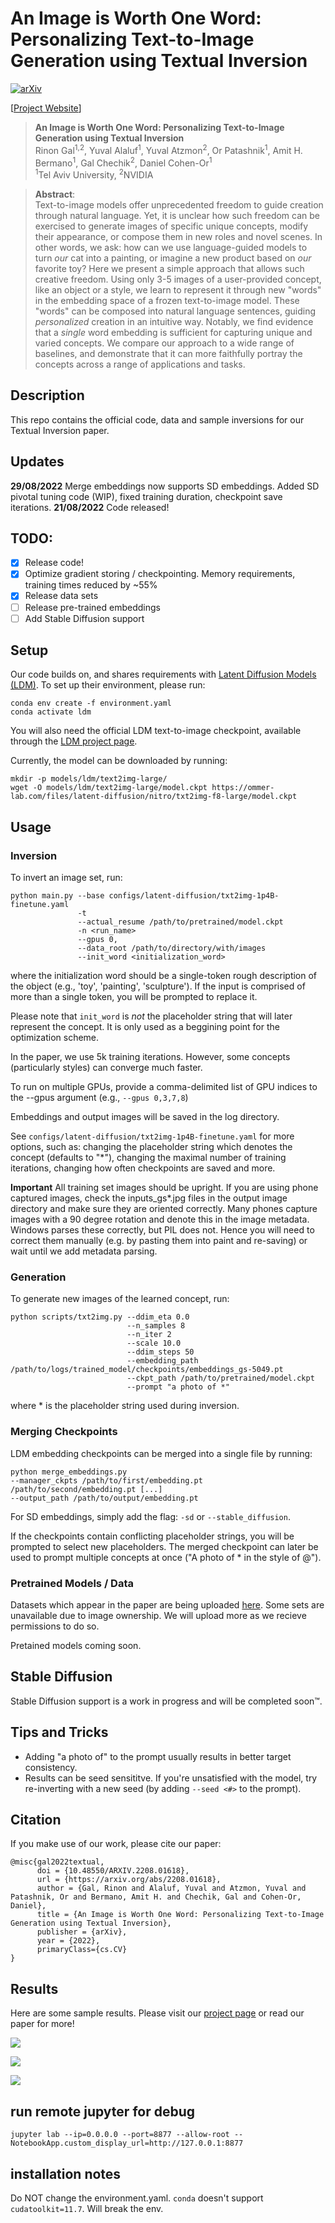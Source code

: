 # An Image is Worth One Word: Personalizing Text-to-Image Generation using Textual Inversion

[![arXiv](https://img.shields.io/badge/arXiv-2208.01618-b31b1b.svg)](https://arxiv.org/abs/2208.01618)

[[Project Website](https://textual-inversion.github.io/)]

> **An Image is Worth One Word: Personalizing Text-to-Image Generation using Textual Inversion**<br>
> Rinon Gal<sup>1,2</sup>, Yuval Alaluf<sup>1</sup>, Yuval Atzmon<sup>2</sup>, Or Patashnik<sup>1</sup>, Amit H. Bermano<sup>1</sup>, Gal Chechik<sup>2</sup>, Daniel Cohen-Or<sup>1</sup> <br>
> <sup>1</sup>Tel Aviv University, <sup>2</sup>NVIDIA

>**Abstract**: <br>
> Text-to-image models offer unprecedented freedom to guide creation through natural language.
  Yet, it is unclear how such freedom can be exercised to generate images of specific unique concepts, modify their appearance, or compose them in new roles and novel scenes.
  In other words, we ask: how can we use language-guided models to turn <i>our</i> cat into a painting, or imagine a new product based on <i>our</i> favorite toy?
  Here we present a simple approach that allows such creative freedom.
  Using only 3-5 images of a user-provided concept, like an object or a style, we learn to represent it through new "words" in the embedding space of a frozen text-to-image model.
  These "words" can be composed into natural language sentences, guiding <i>personalized</i> creation in an intuitive way.
  Notably, we find evidence that a <i>single</i> word embedding is sufficient for capturing unique and varied concepts.
  We compare our approach to a wide range of baselines, and demonstrate that it can more faithfully portray the concepts across a range of applications and tasks.

## Description
This repo contains the official code, data and sample inversions for our Textual Inversion paper. 

## Updates
**29/08/2022** Merge embeddings now supports SD embeddings. Added SD pivotal tuning code (WIP), fixed training duration, checkpoint save iterations.
**21/08/2022** Code released!

## TODO:
- [x] Release code!
- [x] Optimize gradient storing / checkpointing. Memory requirements, training times reduced by ~55%
- [x] Release data sets
- [ ] Release pre-trained embeddings
- [ ] Add Stable Diffusion support

## Setup

Our code builds on, and shares requirements with [Latent Diffusion Models (LDM)](https://github.com/CompVis/latent-diffusion). To set up their environment, please run:

```
conda env create -f environment.yaml
conda activate ldm
```

You will also need the official LDM text-to-image checkpoint, available through the [LDM project page](https://github.com/CompVis/latent-diffusion). 

Currently, the model can be downloaded by running:

```
mkdir -p models/ldm/text2img-large/
wget -O models/ldm/text2img-large/model.ckpt https://ommer-lab.com/files/latent-diffusion/nitro/txt2img-f8-large/model.ckpt
```

## Usage

### Inversion

To invert an image set, run:

```
python main.py --base configs/latent-diffusion/txt2img-1p4B-finetune.yaml 
               -t 
               --actual_resume /path/to/pretrained/model.ckpt 
               -n <run_name> 
               --gpus 0, 
               --data_root /path/to/directory/with/images
               --init_word <initialization_word>
```

where the initialization word should be a single-token rough description of the object (e.g., 'toy', 'painting', 'sculpture'). If the input is comprised of more than a single token, you will be prompted to replace it.

Please note that `init_word` is *not* the placeholder string that will later represent the concept. It is only used as a beggining point for the optimization scheme.

In the paper, we use 5k training iterations. However, some concepts (particularly styles) can converge much faster.

To run on multiple GPUs, provide a comma-delimited list of GPU indices to the --gpus argument (e.g., ``--gpus 0,3,7,8``)

Embeddings and output images will be saved in the log directory.

See `configs/latent-diffusion/txt2img-1p4B-finetune.yaml` for more options, such as: changing the placeholder string which denotes the concept (defaults to "*"), changing the maximal number of training iterations, changing how often checkpoints are saved and more.

**Important** All training set images should be upright. If you are using phone captured images, check the inputs_gs*.jpg files in the output image directory and make sure they are oriented correctly. Many phones capture images with a 90 degree rotation and denote this in the image metadata. Windows parses these correctly, but PIL does not. Hence you will need to correct them manually (e.g. by pasting them into paint and re-saving) or wait until we add metadata parsing.

### Generation

To generate new images of the learned concept, run:
```
python scripts/txt2img.py --ddim_eta 0.0 
                          --n_samples 8 
                          --n_iter 2 
                          --scale 10.0 
                          --ddim_steps 50 
                          --embedding_path /path/to/logs/trained_model/checkpoints/embeddings_gs-5049.pt 
                          --ckpt_path /path/to/pretrained/model.ckpt 
                          --prompt "a photo of *"
```

where * is the placeholder string used during inversion.

### Merging Checkpoints

LDM embedding checkpoints can be merged into a single file by running:

```
python merge_embeddings.py 
--manager_ckpts /path/to/first/embedding.pt /path/to/second/embedding.pt [...]
--output_path /path/to/output/embedding.pt
```

For SD embeddings, simply add the flag: `-sd` or `--stable_diffusion`.

If the checkpoints contain conflicting placeholder strings, you will be prompted to select new placeholders. The merged checkpoint can later be used to prompt multiple concepts at once ("A photo of * in the style of @").

### Pretrained Models / Data

Datasets which appear in the paper are being uploaded [here](https://drive.google.com/drive/folders/1d2UXkX0GWM-4qUwThjNhFIPP7S6WUbQJ). Some sets are unavailable due to image ownership. We will upload more as we recieve permissions to do so.

Pretained models coming soon.

## Stable Diffusion

Stable Diffusion support is a work in progress and will be completed soon™.

## Tips and Tricks
- Adding "a photo of" to the prompt usually results in better target consistency.
- Results can be seed sensititve. If you're unsatisfied with the model, try re-inverting with a new seed (by adding `--seed <#>` to the prompt).


## Citation

If you make use of our work, please cite our paper:

```
@misc{gal2022textual,
      doi = {10.48550/ARXIV.2208.01618},
      url = {https://arxiv.org/abs/2208.01618},
      author = {Gal, Rinon and Alaluf, Yuval and Atzmon, Yuval and Patashnik, Or and Bermano, Amit H. and Chechik, Gal and Cohen-Or, Daniel},
      title = {An Image is Worth One Word: Personalizing Text-to-Image Generation using Textual Inversion},
      publisher = {arXiv},
      year = {2022},
      primaryClass={cs.CV}
}
```

## Results
Here are some sample results. Please visit our [project page](https://textual-inversion.github.io/) or read our paper for more!

![](img/teaser.jpg)

![](img/samples.jpg)

![](img/style.jpg)


## run remote jupyter for debug
```shell
jupyter lab --ip=0.0.0.0 --port=8877 --allow-root --NotebookApp.custom_display_url=http://127.0.0.1:8877
```

## installation notes
Do NOT change the environment.yaml. `conda` doesn't support `cudatoolkit=11.7`. Will break the env.